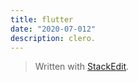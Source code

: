 ```yaml
---
title: flutter
date: "2020-07-012"
description: clero.
---
```



> Written with [StackEdit](https://stackedit.io/).
<!--stackedit_data:
eyJoaXN0b3J5IjpbLTE4Nzc3NTQzNzldfQ==
-->
